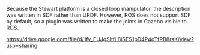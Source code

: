 Because the Stewart platform is a closed loop manipulator, the description was written in SDF rather than URDF. However, ROS does not support SDF by default, so a plugin was written to make the joints in Gazebo visible to ROS.

https://drive.google.com/file/d/1fv_EUJgSltfL8iSES1pD4P4oTfRB8rsK/view?usp=sharing